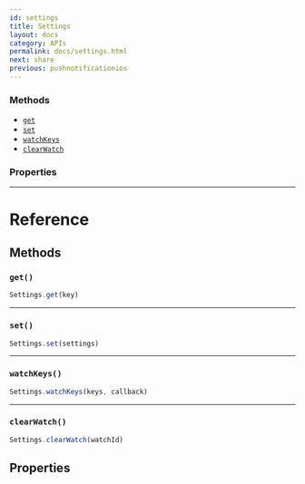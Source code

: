 ```yaml
---
id: settings
title: Settings
layout: docs
category: APIs
permalink: docs/settings.html
next: share
previous: pushnotificationios
---
```




### Methods

- [`get`](docs/settings.html#get)
- [`set`](docs/settings.html#set)
- [`watchKeys`](docs/settings.html#watchkeys)
- [`clearWatch`](docs/settings.html#clearwatch)


### Properties





---

# Reference

## Methods

### `get()`

```javascript
Settings.get(key)
```



---

### `set()`

```javascript
Settings.set(settings)
```



---

### `watchKeys()`

```javascript
Settings.watchKeys(keys, callback)
```



---

### `clearWatch()`

```javascript
Settings.clearWatch(watchId)
```



## Properties



